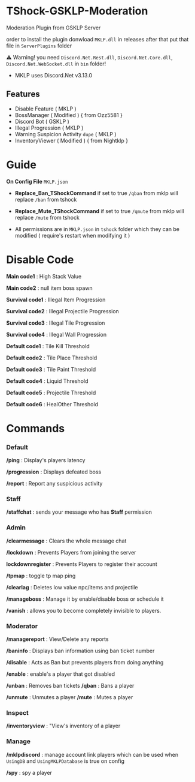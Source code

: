 # TShock-GSKLP-Moderation
Moderation Plugin from GSKLP Server

order to install the plugin donwload `MKLP.dll` in releases after that put that file in `ServerPlugins` folder

⚠️ Warning! you need `Discord.Net.Rest.dll`, `Discord.Net.Core.dll`, `Discord.Net.WebSocket.dll` in `bin` folder!
- MKLP uses Discord.Net v3.13.0

## Features
- Disable Feature ( MKLP )
- BossManager ( Modified ) { from Ozz5581 }
- Discord Bot ( GSKLP )
- Illegal Progression ( MKLP )
- Warning Suspicion Activity `dupe` ( MKLP )
- InventoryViewer ( Modified ) { from Nightklp }

# Guide
**On Config File** `MKLP.json`
- **Replace_Ban_TShockCommand** if set to true `/qban` from mklp will replace `/ban` from tshock
- **Replace_Mute_TShockCommand** if set to true `/qmute` from mklp will replace `/mute` from tshock

- All permissions are in `MKLP.json` in `tshock` folder which they can be modified ( require's restart when modifying it )

# Disable Code

**Main code1** : High Stack Value

**Main code2** : null item boss spawn

**Survival code1** : Illegal Item Progression

**Survival code2** : Illegal Projectile Progression

**Survival code3** : Illegal Tile Progression

**Survival code4** : Illegal Wall Progression

**Default code1** : Tile Kill Threshold

**Default code2** : Tile Place Threshold

**Default code3** : Tile Paint Threshold

**Default code4** : Liquid Threshold

**Default code5** : Projectile Threshold

**Default code6** : HealOther Threshold

# Commands

### Default
**/ping** : Display's players latency

**/progression** : Displays defeated boss

**/report** : Report any suspicious activity

### Staff
**/staffchat** : sends your message who has **Staff** permission

### Admin
**/clearmessage** : Clears the whole message chat

**/lockdown** : Prevents Players from joining the server

**lockdownregister** : Prevents Players to register their account

**/tpmap** : toggle tp map ping

**/clearlag** : Deletes low value npc/items and projectile

**/manageboss** : Manage it by enable/disable boss or schedule it

**/vanish** : allows you to become completely invisible to players.

### Moderator

**/managereport** : View/Delete any reports

**/baninfo** : Displays ban information using ban ticket number

**/disable** : Acts as Ban but prevents players from doing anything

**/enable** : enable's a player that got disabled

**/unban** : Removes ban tickets
**/qban** :  Bans a player

**/unmute** : Unmutes a player
**/mute** : Mutes a player

### Inspect
**/inventoryview** : "View's inventory of a player

### Manage
**/mklpdiscord** : manage account link players which can be used when `UsingDB` and `UsingMKLPDatabase` is true on config

**/spy** : spy a player
